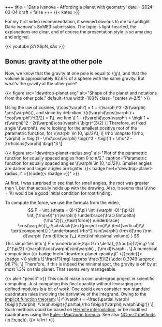 +++
title = 'Daria Ivanova - Affording a planet with geometry'
date = 2024-03-04
draft = false
+++
{{< katex >}}

For my first video recommendation, it seemed obvious to me to spotlight Daria Ivanova's SoME3 submission. The topic is light-hearted, the explanations are clear, and of course the presentation style is *so* amazing and original.

{{< youtube jSYX6pN_sAs >}}

## Bonus: gravity at the other pole

Now, we know that the gravity at one pole is equal to \\(g\\), and that the volume is approximately 92.6% of a sphere with the same gravity. But what's the gravity at the other pole?

{{< figure
    src="dewdrop-planet.svg"
    alt="Shape of the planet and notations from the other pole."
    default=true
    width=100%
    class="center w-2/5"
    >}}

Using the law of cosines, \\(\cos(\varphi') = 1 + r(\varphi)^2 -2r(\varphi) \cos(\varphi)\\), and since by definition, \\(r(\varphi)\cos(\varphi) + \cos(\varphi')^{3/2} = 1\\), we find
\\[ 1 - r(\varphi)\cos(\varphi) = \bigl( 1 + r(\varphi)^2 - 2r(\varphi)\cos(\varphi) \bigr)^{3/2} \\]
Therefore, at fixed angle \\(\varphi\\), we're looking for the smallest positive root of the parametric function, for \\(\varphi \in (0, \pi/2)\\),
\\[ \rho \mapsto f(\rho, \varphi) := \bigl(1 - \rho\cos(\varphi) \bigr)^2 - \bigl( 1 + \rho^2 - 2\rho\cos(\varphi) \bigr)^3 \\]

{{< figure
    src="dewdrop-planet-radius.svg"
    alt="Plot of the parametric function for equally spaced angles from 0 to π/2."
    caption="Parametric function for equally spaced angles \\(\\varphi \\in [0, \\pi/2]\\). Smaller angles are darker and larger angles are lighter. {{< badge href=\"dewdrop-planet-radius.jl\" >}}code{{< /badge >}}"
    >}}

At first, I was surprised to see that for small angles, the root was greater than 1, but that actually holds up with the drawing. Also, it seems that \\(\rho = 1\\) would be a good initial condition for root finding.

To compute the force, we use the formula from the video,
$$ F = \int_{\theta = 0}^{2\pi} \int_{\varphi=0}^{\pi/2} \int_{\rho=0}^{r(\varphi)} \underbrace{\frac{Gm\delta}{\rho^2}}\_{\text{force}} \underbrace{ \cos(\varphi)}\_{\substack{\text{project on}\\\\ \text{vertical}\\\\ \text{component}} } \underbrace{ \rho^2 \sin(\varphi) {\rm d}\rho {\rm d}\varphi {\rm d}\theta }\_{ \text{infinitesimal volume} } $$
This simplifies into
\\[ F = \underbrace{2\pi G m \delta}_{\frac{5}{2}mg} \int _0^{\pi/2} r(\varphi)\cos(\varphi)\sin(\varphi) \, {\rm d}\varphi . \\]
A numerical computation {{< badge href="dewdrop-planet-gravity.jl" >}}code{{< /badge >}} yields
\\[ \frac{F}{mg} \approx \frac{5}{2} \cdot 0.3949 \approx 98.7\%. \\]
Therefore, if this is indeed the minimal spot, the gravity is off by at most 1.3% on this planet. That seems very manageable.

{{< alert "pencil" >}}
This could make a cool undergrad project in scientific computing. Just computing this final quantity without leveraging pre-defined modules is a bit of work. One could even consider non-standard quadrature rules involving the derivative of the integrand. Owing to the [implicit function theorem](https://en.wikipedia.org/wiki/Implicit_function_theorem#Statement_of_the_theorem):
\\[ r'(\varphi) = -\frac{\partial_\varphi f\bigl(r(\varphi), \varphi\bigr)}{\partial_\rho f\bigl(r(\varphi),\varphi\bigr)} \\]
Such methods could be based on [Hermite interpolation](https://en.wikipedia.org/wiki/Hermite_interpolation), or be modified quadratures using the [Euler--Maclaurin formula](https://en.wikipedia.org/wiki/Euler%E2%80%93Maclaurin_formula#Approximation_of_integrals). See also [NC-m-2 methods (in French)](https://fr.wikipedia.org/wiki/Calcul_num%C3%A9rique_d%27une_int%C3%A9grale#Formules_faisant_intervenir_la_d%C3%A9riv%C3%A9e).
{{< /alert >}}

